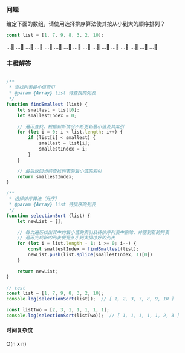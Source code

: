 ### 问题

给定下面的数组，请使用选择排序算法使其按从小到大的顺序排列？

```javascript
const list = [1, 7, 9, 8, 3, 2, 10];
```

...🤔
...🤔
...🤔
...🤔
...🤔
...🤔
...🤔
...🤔
...🤔
...🤔
...🤔
...🤔
...🤔
...🤔
...🤔
...🤔


### 丰橙解答

```javascript

/**
 * 查找列表最小值索引
 * @param {Array} list 待查找的列表
 */
function findSmallest (list) {
    let smallest = list[0];
    let smallestIndex = 0;

    // 遍历查找，根据判断情况不断更新最小值及其索引
    for (let i = 0; i < list.length; i++) {
        if (list[i] < smallest) {
            smallest = list[i];
            smallestIndex = i;
        }
    }

    // 最后返回当前查找列表的最小值的索引
    return smallestIndex;
}

/**
 * 选择排序算法（升序）
 * @param {Array} list 待排序的列表
 */
function selectionSort (list) {
    let newList = [];

    // 每次遍历找出其中的最小值的索引从待排序列表中删除，并塞到新的列表
    // 遍历完成新的列表便是从小到大排序好的列表
    for (let i = list.length - 1; i >= 0; i--) {
        const smallestIndex = findSmallest(list);
        newList.push(list.splice(smallestIndex, 1)[0])
    }

    return newList;
}

// test
const list = [1, 7, 9, 8, 3, 2, 10];
console.log(selectionSort(list));  // [ 1, 2, 3, 7, 8, 9, 10 ]

const listTwo = [2, 3, 1, 1, 1, 1, 1];
console.log(selectionSort(listTwo));  // [ 1, 1, 1, 1, 1, 2, 3 ]

```

#### 时间复杂度

O(n x n)